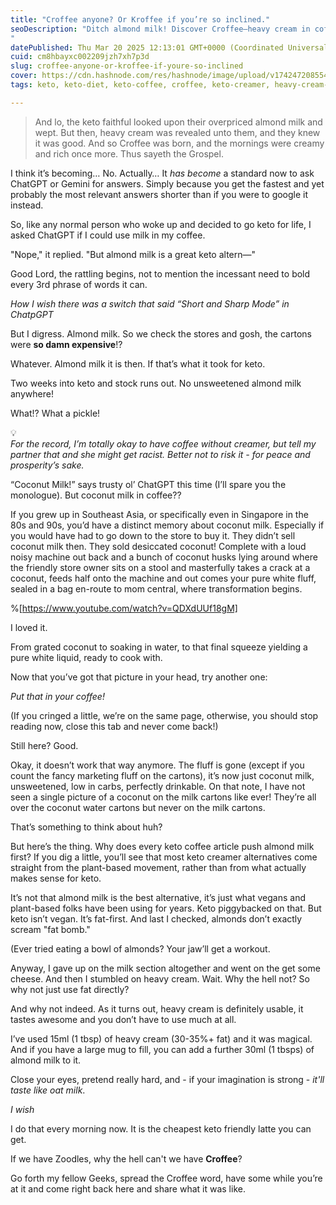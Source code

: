 ```yaml
---
title: "Croffee anyone? Or Kroffee if you’re so inclined."
seoDescription: "Ditch almond milk! Discover Croffee—heavy cream in coffee, the ultimate keto hack. A hilarious take on keto coffee alternatives & plant-based myths.
"
datePublished: Thu Mar 20 2025 12:13:01 GMT+0000 (Coordinated Universal Time)
cuid: cm8hbayxc002209jzh7xh7p3d
slug: croffee-anyone-or-kroffee-if-youre-so-inclined
cover: https://cdn.hashnode.com/res/hashnode/image/upload/v1742472085547/41bdc8f9-8d94-4437-ad55-0ecedabf0893.jpeg
tags: keto, keto-diet, keto-coffee, croffee, keto-creamer, heavy-cream-coffee, almond-milk-keto, ketogenic-lifestyle, fat-first-coffee, plant-based-myths, geekist-food, fables-for-food

---
```


> And lo, the keto faithful looked upon their overpriced almond milk and wept. But then, heavy cream was revealed unto them, and they knew it was good. And so Croffee was born, and the mornings were creamy and rich once more. Thus sayeth the Grospel.

I think it’s becoming… No. Actually… It *has become* a standard now to ask ChatGPT or Gemini for answers. Simply because you get the fastest and yet probably the most relevant answers shorter than if you were to google it instead.

So, like any normal person who woke up and decided to go keto for life, I asked ChatGPT if I could use milk in my coffee.

"Nope," it replied. "But almond milk is a great keto altern—"

Good Lord, the rattling begins, not to mention the incessant need to bold every 3rd phrase of words it can.

*How I wish there was a switch that said “Short and Sharp Mode” in ChatpGPT*

But I digress. Almond milk. So we check the stores and gosh, the cartons were **so damn expensive**!?

Whatever. Almond milk it is then. If that’s what it took for keto.

Two weeks into keto and stock runs out. No unsweetened almond milk anywhere!

What!? What a pickle!

<div data-node-type="callout">
<div data-node-type="callout-emoji">💡</div>
<div data-node-type="callout-text"><em>For the record, I’m totally okay to have coffee without creamer, but tell my partner that and she might get racist. Better not to risk it - for peace and prosperity’s sake.</em></div>
</div>

“Coconut Milk!” says trusty ol’ ChatGPT this time (I’ll spare you the monologue). But coconut milk in coffee??

If you grew up in Southeast Asia, or specifically even in Singapore in the 80s and 90s, you’d have a distinct memory about coconut milk. Especially if you would have had to go down to the store to buy it. They didn’t sell coconut milk then. They sold desiccated coconut! Complete with a loud noisy machine out back and a bunch of coconut husks lying around where the friendly store owner sits on a stool and masterfully takes a crack at a coconut, feeds half onto the machine and out comes your pure white fluff, sealed in a bag en-route to mom central, where transformation begins.

%[https://www.youtube.com/watch?v=QDXdUUf18gM] 

I loved it.

From grated coconut to soaking in water, to that final squeeze yielding a pure white liquid, ready to cook with.

Now that you’ve got that picture in your head, try another one:

*Put that in your coffee!*

(If you cringed a little, we’re on the same page, otherwise, you should stop reading now, close this tab and never come back!)

Still here? Good.

Okay, it doesn’t work that way anymore. The fluff is gone (except if you count the fancy marketing fluff on the cartons), it’s now just coconut milk, unsweetened, low in carbs, perfectly drinkable. On that note, I have not seen a single picture of a coconut on the milk cartons like ever! They’re all over the coconut water cartons but never on the milk cartons.

That’s something to think about huh?

But here’s the thing. Why does every keto coffee article push almond milk first? If you dig a little, you’ll see that most keto creamer alternatives come straight from the plant-based movement, rather than from what actually makes sense for keto.

It’s not that almond milk is the best alternative, it’s just what vegans and plant-based folks have been using for years. Keto piggybacked on that. But keto isn’t vegan. It’s fat-first. And last I checked, almonds don’t exactly scream "fat bomb."

(Ever tried eating a bowl of almonds? Your jaw’ll get a workout.

Anyway, I gave up on the milk section altogether and went on the get some cheese. And then I stumbled on heavy cream. Wait. Why the hell not? So why not just use fat directly?

And why not indeed. As it turns out, heavy cream is definitely usable, it tastes awesome and you don’t have to use much at all.

I’ve used 15ml (1 tbsp) of heavy cream (30-35%+ fat) and it was magical. And if you have a large mug to fill, you can add a further 30ml (1 tbsps) of almond milk to it.

Close your eyes, pretend really hard, and - if your imagination is strong - *it'll taste like oat milk*.

*I wish*

I do that every morning now. It is the cheapest keto friendly latte you can get.

If we have Zoodles, why the hell can't we have **Croffee**?

Go forth my fellow Geeks, spread the Croffee word, have some while you’re at it and come right back here and share what it was like.
